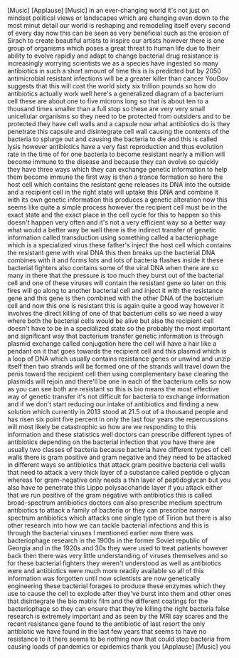
[Music]
[Applause]
[Music]
in an ever-changing world it&#39;s not just
on mindset political views or landscapes
which are changing even down to the most
minut detail our world is reshaping and
remodeling itself every second of every
day now this can be seen as very
beneficial such as the erosion of Sirach
to create beautiful artists to inspire
our artists however there is one group
of organisms which poses a great threat
to human life due to their ability to
evolve rapidly and adapt to change
bacterial drug resistance is
increasingly worrying scientists we as a
species have ingested so many
antibiotics in such a short amount of
time this is is predicted but by 2050
antimicrobial resistant infections will
be a greater killer than cancer YouGov
suggests that this will cost the world
sixty six trillion pounds so how do
antibiotics actually work well here&#39;s a
generalized diagram of a bacterium cell
these are about one to five microns long
so that is about ten to a thousand times
smaller than a full stop so these are
very very small unicellular organisms so
they need to be protected from outsiders
and to be protected they have cell walls
and a capsule now what antibiotics do is
they penetrate this capsule and
disintegrate cell wall causing the
contents of the bacteria to splurge out
and causing the bacteria to die and this
is called lysis however antibiotics have
a very fast reproduction and thus
evolution rate in the time of for one
bacteria to become resistant nearly a
million will become immune to the
disease and
because they can evolve so quickly they
have three ways which they can exchange
genetic information to help them become
immune the first way is then a trance
formation so here the host cell which
contains the resistant gene releases its
DNA into the outside and a recipient
cell in the right state will uptake this
DNA and combine it with its own genetic
information this produces a genetic
alteration now this seems like quite a
simple process
however the recipient cell must be in
the exact state and the exact place in
the cell cycle for this to happen so
this doesn&#39;t happen very often and it&#39;s
not a very efficient way so a better way
what would a better way be well there is
the indirect transfer of genetic
information called transduction using
something called a bacteriophage which
is a specialized virus these father&#39;s
inject
the host cell which contains the
resistant gene with viral DNA this then
breaks up the bacterial DNA combines
with it and forms lots and lots of
bacteria flashes inside it these
bacterial fighters also contains some of
the viral DNA when there are so many in
there that the pressure is too much they
burst out of the bacterial cell and one
of these viruses will contain the
resistant gene so later on this fires
will go along to another bacterial cell
and inject it with the resistance gene
and this gene is then combined with the
other DNA of the bacterium cell and now
this one is resistant this is again
quite a good way however it involves the
direct killing of one of that bacterium
cells so we need a way where both the
bacterial cells would be alive but also
the recipient cell doesn&#39;t have to be in
a specialized state so the probably the
most important and significant way that
bacterium
transfer genetic information is through
plasmid exchange called conjugation here
the cell will have a hair like a pendant
on it that goes towards the recipient
cell and this plasmid which is a loop of
DNA which usually contains resistance
genes or unwind and unzip itself then
two strands will be formed one of the
strands will travel down the penis
toward the recipient cell then using
complementary base clearing the plasmids
will rejoin and there&#39;ll be one in each
of the bacterium cells so now as you can
see both are resistant so this is bio
means the most effective way of genetic
transfer it&#39;s not difficult for bacteria
to exchange information and if we don&#39;t
start reducing our intake of antibiotics
and finding a new solution which
currently in 2013 stood at 21.5 out of a
thousand people and has risen six point
five percent in only the last four years
the repercussions will most likely be
catastrophic so how are we responding to
this information and these statistics
well doctors can prescribe different
types of antibiotics depending on the
bacterial infection that you have there
are usually two classes of bacteria
because bacteria have different types of
cell walls there is gram positive and
gram negative and they need to be
attacked in different ways
so antibiotics that attack gram positive
bacteria cell walls that need to attack
a very thick layer of a substance called
peptide o glycan whereas for
gram-negative only needs a thin layer of
peptidoglycan but you also have to
penetrate this Lippo polysaccharide
layer if you attack either that we run
positive of the gram negative with
antibiotics this is called
broad-spectrum antibiotics doctors can
also prescribe medium spectrum
antibiotics to attack a family of
bacteria or they can prescribe narrow
spectrum antibiotics which attacks one
single type of
Tirion but there is also other research
into how we can tackle bacterial
infections and this is through the
bacterial viruses I mentioned earlier
now there was bacteriophage research in
the 1900s in the former Soviet republic
of Georgia and in the 1920s and 30s they
were used to treat patients however back
then there was very little understanding
of viruses themselves and so for these
bacterial fighters they weren&#39;t
understood as well as antibiotics were
and antibiotics were much more readily
available so all of this information was
forgotten until now scientists are now
genetically engineering these bacterial
forages to produce these enzymes which
they use to cause the cell to explode
after they&#39;ve burst into them and other
ones that disintegrate the bio matrix
film and the different coatings for the
bacteriophage so they can ensure that
they&#39;re killing the right bacteria false
research is extremely important and as
seen by the MRI say scares and the
recent resistance gene found to the
antibiotic of last resort the only
antibiotic we have found in the last few
years that seems to have no resistance
to it there seems to be nothing now that
could stop bacteria from causing loads
of pandemics or epidemics thank you
[Applause]
[Music]
you
